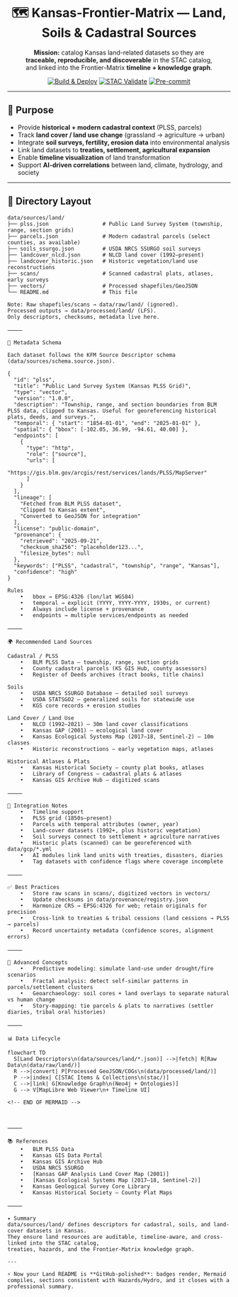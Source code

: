 
<div align="center">

# 🗺 Kansas-Frontier-Matrix — Land, Soils & Cadastral Sources

**Mission:** catalog Kansas land-related datasets so they are  
**traceable, reproducible, and discoverable** in the STAC catalog,  
and linked into the Frontier-Matrix **timeline + knowledge graph**.

[![Build & Deploy](https://github.com/bartytime4life/Kansas-Frontier-Matrix/actions/workflows/site.yml/badge.svg)](https://github.com/bartytime4life/Kansas-Frontier-Matrix/actions/workflows/site.yml)
[![STAC Validate](https://github.com/bartytime4life/Kansas-Frontier-Matrix/actions/workflows/stac-badges.yml/badge.svg)](https://github.com/bartytime4life/Kansas-Frontier-Matrix/actions/workflows/stac-badges.yml)
[![Pre-commit](https://github.com/bartytime4life/Kansas-Frontier-Matrix/actions/workflows/pre-commit.yml/badge.svg)](../.pre-commit-config.yaml)

</div>

---

## 🎯 Purpose

- Provide **historical + modern cadastral context** (PLSS, parcels)  
- Track **land cover / land use change** (grassland → agriculture → urban)  
- Integrate **soil surveys, fertility, erosion data** into environmental analysis  
- Link land datasets to **treaties, settlement, agricultural expansion**  
- Enable **timeline visualization** of land transformation  
- Support **AI-driven correlations** between land, climate, hydrology, and society  

---

## 📂 Directory Layout

```text
data/sources/land/
├── plss.json                 # Public Land Survey System (township, range, section grids)
├── parcels.json              # Modern cadastral parcels (select counties, as available)
├── soils_ssurgo.json         # USDA NRCS SSURGO soil surveys
├── landcover_nlcd.json       # NLCD land cover (1992–present)
├── landcover_historic.json   # Historic vegetation/land use reconstructions
├── scans/                    # Scanned cadastral plats, atlases, early surveys
├── vectors/                  # Processed shapefiles/GeoJSON
└── README.md                 # This file

Note: Raw shapefiles/scans → data/raw/land/ (ignored).
Processed outputs → data/processed/land/ (LFS).
Only descriptors, checksums, metadata live here.

⸻

📑 Metadata Schema

Each dataset follows the KFM Source Descriptor schema (data/sources/schema.source.json).

{
  "id": "plss",
  "title": "Public Land Survey System (Kansas PLSS Grid)",
  "type": "vector",
  "version": "1.0.0",
  "description": "Township, range, and section boundaries from BLM PLSS data, clipped to Kansas. Useful for georeferencing historical plats, deeds, and surveys.",
  "temporal": { "start": "1854-01-01", "end": "2025-01-01" },
  "spatial": { "bbox": [-102.05, 36.99, -94.61, 40.00] },
  "endpoints": [
    {
      "type": "http",
      "role": ["source"],
      "urls": [
        "https://gis.blm.gov/arcgis/rest/services/lands/PLSS/MapServer"
      ]
    }
  ],
  "lineage": [
    "Fetched from BLM PLSS dataset",
    "Clipped to Kansas extent",
    "Converted to GeoJSON for integration"
  ],
  "license": "public-domain",
  "provenance": {
    "retrieved": "2025-09-21",
    "checksum_sha256": "placeholder123...",
    "filesize_bytes": null
  },
  "keywords": ["PLSS", "cadastral", "township", "range", "Kansas"],
  "confidence": "high"
}

Rules
	•	bbox → EPSG:4326 (lon/lat WGS84)
	•	temporal → explicit (YYYY, YYYY-YYYY, 1930s, or current)
	•	Always include license + provenance
	•	endpoints → multiple services/endpoints as needed

⸻

🌍 Recommended Land Sources

Cadastral / PLSS
	•	BLM PLSS Data — township, range, section grids
	•	County cadastral parcels (KS GIS Hub, county assessors)
	•	Register of Deeds archives (tract books, title chains)

Soils
	•	USDA NRCS SSURGO Database — detailed soil surveys
	•	USDA STATSGO2 — generalized soils for statewide use
	•	KGS core records + erosion studies

Land Cover / Land Use
	•	NLCD (1992–2021) — 30m land cover classifications
	•	Kansas GAP (2001) — ecological land cover
	•	Kansas Ecological Systems Map (2017–18, Sentinel-2) — 10m classes
	•	Historic reconstructions — early vegetation maps, atlases

Historical Atlases & Plats
	•	Kansas Historical Society — county plat books, atlases
	•	Library of Congress — cadastral plats & atlases
	•	Kansas GIS Archive Hub — digitized scans

⸻

🔗 Integration Notes
	•	Timeline support
	•	PLSS grid (1850s–present)
	•	Parcels with temporal attributes (owner, year)
	•	Land-cover datasets (1992+, plus historic vegetation)
	•	Soil surveys connect to settlement + agriculture narratives
	•	Historic plats (scanned) can be georeferenced with data/gcp/*.yml
	•	AI modules link land units with treaties, disasters, diaries
	•	Tag datasets with confidence flags where coverage incomplete

⸻

✅ Best Practices
	•	Store raw scans in scans/, digitized vectors in vectors/
	•	Update checksums in data/provenance/registry.json
	•	Harmonize CRS → EPSG:4326 for web; retain originals for precision
	•	Cross-link to treaties & tribal cessions (land cessions → PLSS → parcels)
	•	Record uncertainty metadata (confidence scores, alignment errors)

⸻

🚀 Advanced Concepts
	•	Predictive modeling: simulate land-use under drought/fire scenarios
	•	Fractal analysis: detect self-similar patterns in parcels/settlement clusters
	•	Geoarchaeology: soil cores + land overlays to separate natural vs human change
	•	Story-mapping: tie parcels & plats to narratives (settler diaries, tribal oral histories)

⸻

📊 Data Lifecycle

flowchart TD
  S[Land Descriptors\n(data/sources/land/*.json)] -->|fetch| R[Raw Data\n(data/raw/land/)]
  R -->|convert| P[Processed GeoJSON/COGs\n(data/processed/land/)]
  P -->|index| C[STAC Items & Collections\n(stac/)]
  C -->|link| G[Knowledge Graph\n(Neo4j + Ontologies)]
  G --> V[MapLibre Web Viewer\n+ Timeline UI]

<!-- END OF MERMAID -->



⸻

📚 References
	•	BLM PLSS Data
	•	Kansas GIS Data Portal
	•	Kansas GIS Archive Hub
	•	USDA NRCS SSURGO
	•	[Kansas GAP Analysis Land Cover Map (2001)]
	•	[Kansas Ecological Systems Map (2017–18, Sentinel-2)]
	•	Kansas Geological Survey Core Library
	•	Kansas Historical Society – County Plat Maps

⸻

✦ Summary
data/sources/land/ defines descriptors for cadastral, soils, and land-cover datasets in Kansas.
They ensure land resources are auditable, timeline-aware, and cross-linked into the STAC catalog,
treaties, hazards, and the Frontier-Matrix knowledge graph.

---

⚡ Now your Land README is **GitHub-polished**: badges render, Mermaid compiles, sections consistent with Hazards/Hydro, and it closes with a professional summary.  
